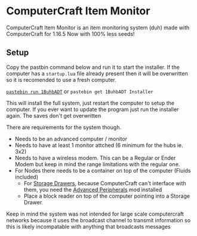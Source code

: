 # ComputerCraft Item Monitor
ComputerCraft Item Monitor is an item monitoring system (duh) made with ComputerCraft for 1.16.5
Now with 100% less seeds!

## Setup
Copy the pastbin command below and run it to start the installer.
If the computer has a `startup.lua` file already present then it will be overwritten so it is recomended to use a fresh computer.

[`pastebin run 1BuhbADT`](https://pastebin.com/1BuhbADT) or
`pastebin get 1BuhbADT Installer`

This will install the full system, just restart the computer to setup the computer.
If you ever want to update the program just run the installer again. The saves don't get overwritten

There are requirements for the system though.
- Needs to be an advanced computer / monitor
- Needs to have at least 1 monitor attched (6 minimum for the hubs ie. 3x2)
- Needs to have a wireless modem. This can be a Regular or Ender Modem but keep in mind the range limitations with the regular one.
- For Nodes there needs to be a container on top of the computer (Fluids included)
    - For [Storage Drawers](https://www.curseforge.com/minecraft/mc-mods/storage-drawers), because ComputerCraft can't interface with them, you need the [Advanced Peripherals](https://www.curseforge.com/minecraft/mc-mods/advanced-peripherals) mod installed
    - Place a block reader on top of the computer pointing into a Storage Drawer

Keep in mind the system was not intended for large scale computercraft networks because it uses the broadcast channel to transmit information so this is likely incompatable with anything that broadcasts messages

